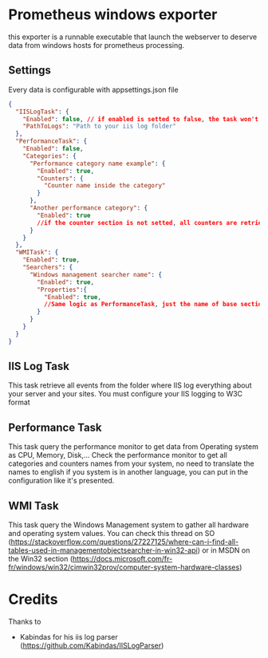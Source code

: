 # Prometheus windows exporter

this exporter is a runnable executable that launch the webserver to deserve data from windows hosts for prometheus processing.

## Settings

Every data is configurable with appsettings.json file
```json
{
  "IISLogTask": {
    "Enabled": false, // if enabled is setted to false, the task won't run
    "PathToLogs": "Path to your iis log folder"
  },
  "PerformanceTask": {
    "Enabled": false,
    "Categories": {
      "Performance category name example": {
        "Enabled": true,
        "Counters": {
          "Counter name inside the category"
        }
      },
      "Another performance category": {
        "Enabled": true
        //if the counter section is not setted, all counters are retrieved
      }
    }
  },
  "WMITask": {
    "Enabled": true,
    "Searchers": {
      "Windows management searcher name": {
        "Enabled": true,
        "Properties":{
          "Enabled": true,
          //Same logic as PerformanceTask, just the name of base sections are changed
        }
      }
    }
  }
}
```


## IIS Log Task

This task retrieve all events from the folder where IIS log everything about your server and your sites.
You must configure your IIS logging to W3C format


## Performance Task

This task query the performance monitor to get data from Operating system as CPU, Memory, Disk,...
Check the performance monitor to get all categories and counters names from your system, no need to translate the names to english if you system is in another language, you can put in the configuration like it's presented.

## WMI Task

This task query the Windows Management system to gather all hardware and operating system values.
You can check this thread on SO (https://stackoverflow.com/questions/27227125/where-can-i-find-all-tables-used-in-managementobjectsearcher-in-win32-api) 
or in MSDN on the Win32 section (https://docs.microsoft.com/fr-fr/windows/win32/cimwin32prov/computer-system-hardware-classes)

# Credits

Thanks to 
  - Kabindas for his iis log parser (https://github.com/Kabindas/IISLogParser)
